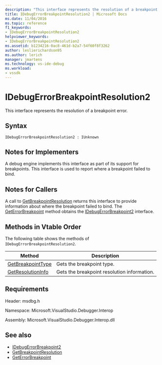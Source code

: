 ```yaml
---
description: "This interface represents the resolution of a breakpoint error."
title: IDebugErrorBreakpointResolution2 | Microsoft Docs
ms.date: 11/04/2016
ms.topic: reference
f1_keywords:
- IDebugErrorBreakpointResolution2
helpviewer_keywords:
- IDebugErrorBreakpointResolution2
ms.assetid: b1234216-0ac8-461d-b2a7-54f60f8f3262
author: leslierichardson95
ms.author: lerich
manager: jmartens
ms.technology: vs-ide-debug
ms.workload:
- vssdk
---
```

# IDebugErrorBreakpointResolution2
This interface represents the resolution of a breakpoint error.

## Syntax

```
IDebugErrorBreakpointResolution2 : IUnknown
```

## Notes for Implementers
 A debug engine implements this interface as part of its support for breakpoints. This interface is used to report where a breakpoint failed to bind.

## Notes for Callers
 A call to [GetBreakpointResolution](../../../extensibility/debugger/reference/idebugerrorbreakpoint2-getbreakpointresolution.md) returns this interface to provide information about where the breakpoint failed to bind. The [GetErrorBreakpoint](../../../extensibility/debugger/reference/idebugbreakpointerrorevent2-geterrorbreakpoint.md) method obtains the [IDebugErrorBreakpoint2](../../../extensibility/debugger/reference/idebugerrorbreakpoint2.md) interface.

## Methods in Vtable Order
 The following table shows the methods of `IDebugErrorBreakpointResolution2`.

|Method|Description|
|------------|-----------------|
|[GetBreakpointType](../../../extensibility/debugger/reference/idebugerrorbreakpointresolution2-getbreakpointtype.md)|Gets the breakpoint type.|
|[GetResolutionInfo](../../../extensibility/debugger/reference/idebugerrorbreakpointresolution2-getresolutioninfo.md)|Gets the breakpoint resolution information.|

## Requirements
 Header: msdbg.h

 Namespace: Microsoft.VisualStudio.Debugger.Interop

 Assembly: Microsoft.VisualStudio.Debugger.Interop.dll

## See also
- [IDebugErrorBreakpoint2](../../../extensibility/debugger/reference/idebugerrorbreakpoint2.md)
- [GetBreakpointResolution](../../../extensibility/debugger/reference/idebugerrorbreakpoint2-getbreakpointresolution.md)
- [GetErrorBreakpoint](../../../extensibility/debugger/reference/idebugbreakpointerrorevent2-geterrorbreakpoint.md)
